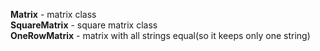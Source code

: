 **Matrix** - matrix class <br/>
**SquareMatrix** - square matrix class <br/>
**OneRowMatrix** - matrix with all strings equal(so it keeps only one string) <br/>